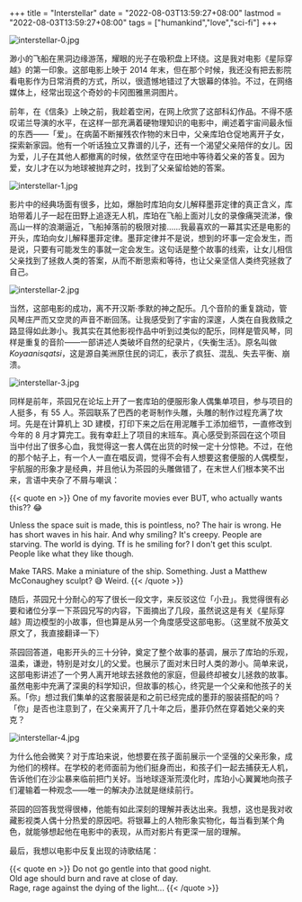 +++
title = "Interstellar"
date = "2022-08-03T13:59:27+08:00"
lastmod = "2022-08-03T13:59:27+08:00"
tags = ["humankind","love","sci-fi"]
+++

![interstellar-0.jpg](/images/interstellar-0.jpg)

渺小的飞船在黑洞边缘游荡，耀眼的光子在吸积盘上环绕。这是我对电影《星际穿越》的第一印象。这部电影上映于 2014 年末，但在那个时候，我还没有把去影院看电影作为日常消费的方式，所以，很遗憾地错过了大银幕的体验。不过，在网络媒体上，经常出现这个奇妙的卡冈图雅黑洞图片。

前年，在《信条》上映之前，我趁着空闲，在网上欣赏了这部科幻作品。不得不感叹诺兰导演的水平，在这样一部充满着硬物理知识的电影中，阐述着宇宙间最永恒的东西——「爱」。在病菌不断摧残农作物的末日中，父亲库珀仓促地离开子女，探索新家园。他有一个听话独立又靠谱的儿子，还有一个渴望父亲陪伴的女儿。因为爱，儿子在其他人都撤离的时候，依然坚守在田地中等待着父亲的答复。因为爱，女儿才在以为地球被抛弃之时，找到了父亲留给她的答案。

![interstellar-1.jpg](/images/interstellar-1.jpg "珀在飞船上看着儿女长大")

影片中的经典场面有很多，比如，爆胎时库珀向女儿解释墨菲定律的真正含义，库珀带着儿子一起在田野上追逐无人机，库珀在飞船上面对儿女的录像痛哭流涕，像高山一样的浪潮逼近，飞船掉落前的极限对接……我最喜欢的一幕其实还是电影的开头，库珀向女儿解释墨菲定律。墨菲定律并不是说，想到的坏事一定会发生，而是说，只要有可能发生的事就一定会发生。这句话是整个故事的线索，让女儿相信父亲找到了拯救人类的答案，从而不断思索和等待，也让父亲坚信人类终究拯救了自己。

![interstellar-2.jpg](/images/interstellar-2.jpg "返回地球时库珀与女儿相见")

当然，这部电影的成功，离不开汉斯·季默的神之配乐。几个音阶的重复跳动，管风琴庄严而又空灵的声音不断回荡。让我感受到了宇宙的深邃，人类在自我救赎之路显得如此渺小。我其实在其他影视作品中听到过类似的配乐，同样是管风琴，同样是重复的音阶——一部讲述人类破坏自然的纪录片，《失衡生活》。原名叫做 *Koyaanisqatsi*，这是源自美洲原住民的词汇，表示了疯狂、混乱、失去平衡、崩溃。

![interstellar-3.jpg](/images/interstellar-3.jpg "茶园出品的头雕")

同样是前年，茶园兄在论坛上开了一套库珀的便服形象人偶集单项目，参与项目的人挺多，有 55 人。茶园联系了巴西的老哥制作头雕，头雕的制作过程充满了坎坷。先是在计算机上 3D 建模，打印下来之后在用泥雕手工添加细节，一直修改到今年的 8 月才算完工。我有幸赶上了项目的末班车。真心感受到茶园在这个项目当中付出了很多心血，我觉得这一套人偶在出货的时候一定十分惊艳。不过，在他的那个帖子上，有一个人一直在唱反调，觉得不会有人想要这套便服的人偶模型，宇航服的形象才是经典，并且他认为茶园的头雕做错了，在末世人们根本笑不出来，言语中夹杂了不屑与嘲讽：

{{< quote en >}}
One of my favorite movies ever BUT, who actually wants this?? 😂

Unless the space suit is made, this is pointless, no? The hair is wrong. He has short waves in his hair. And why smiling? It's creepy. People are starving. The world is dying. Tf is he smiling for?
I don't get this sculpt. People like what they like though.

Make TARS. Make a miniature of the ship. Something. Just a Matthew McConaughey sculpt? 😅 Weird.
{{< /quote >}}

随后，茶园兄十分耐心的写了很长一段文字，来反驳这位「小丑」。我觉得很有必要和诸位分享一下茶园兄写的内容，下面摘出了几段，虽然说这是有关《星际穿越》周边模型的小故事，但也算是从另一个角度感受这部电影。（这里就不放英文原文了，我直接翻译一下）

茶园回答道，电影开头的三十分钟，奠定了整个故事的基调，展示了库珀的乐观，温柔，谦逊，特别是对女儿的父爱。也展示了面对末日时人类的渺小。简单来说，这部电影讲述了一个男人离开地球去拯救他的家庭，但最终却被女儿拯救的故事。虽然电影中充满了深奥的科学知识，但故事的核心，终究是一个父亲和他孩子的关系。「你」想过我们集单的这套服装是和之前已经完成的墨菲的服装搭配的吗？「你」是否也注意到了，在父亲离开了几十年之后，墨菲仍然在穿着她父亲的夹克？

![interstellar-4.jpg](/images/interstellar-4.jpg "茶园的墨菲服装项目")

为什么他会微笑？对于库珀来说，他想要在孩子面前展示一个坚强的父亲形象，成为他们的榜样。在学校的老师面前为他们挺身而出，和孩子们一起去捕获无人机，告诉他们在沙尘暴来临前把门关好。当地球逐渐荒漠化时，库珀小心翼翼地向孩子们灌输着一种观念——唯一的解决办法就是继续前行。

茶园的回答我觉得很棒，他能有如此深刻的理解并表达出来。我想，这也是我对收藏影视类人偶十分热爱的原因吧。将银幕上的人物形象实物化，每当看到某个角色，就能够想起他在电影中的表现，从而对影片有更深一层的理解。

最后，我想以电影中反复出现的诗歌结尾：

{{< quote en >}}
Do not go gentle into that good night.<br>
Old age should burn and rave at close of day.<br>
Rage, rage against the dying of the light...
{{< /quote >}}